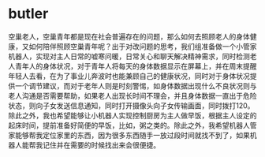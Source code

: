 # butler
空巢老人，空巢青年都是现在社会普遍存在的问题，那么如何去照顾老人的身体健康，又如何陪伴照顾空巢青年呢？出于对改问题的思考，我们组准备做一个小管家机器人，实现对主人日常的嘘寒问暖，日常关心和聊天解决精神需求，同时检测老人青年人的身体状况，对于青年人将每天的身体数据显示在屏幕上，并在周末提醒年轻人去看，在为了事业儿奔波时也能兼顾自己的健康状况，同时对于身体状况提供一个调节建议，而对于老年人则是时刻警惕，如身体数据出现什么不良状况则与老人沟通是否需要帮助，如果老人出现长时间不理会，并且身体数据一直出于危险状态，则向子女发送信息通知，同时打开摄像头向子女传输画面，同时拨打120。除此之外，我也希望能够让小机器人实现控制厨房为主人做早饭，根据主人设定的起床时间，提前准备好简便的早饭，比如，粥之类的。除此之外，我希望机器人管家能够帮我定位家里的东西，因为很多东西随手一放过段时间就找不到了，如果机器人能帮我记住并在需要的时候找出来会很便捷。
